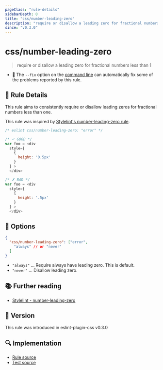 ```yaml
---
pageClass: "rule-details"
sidebarDepth: 0
title: "css/number-leading-zero"
description: "require or disallow a leading zero for fractional numbers less than 1"
since: "v0.3.0"
---
```

# css/number-leading-zero

> require or disallow a leading zero for fractional numbers less than 1

- :wrench: The `--fix` option on the [command line](https://eslint.org/docs/user-guide/command-line-interface#fixing-problems) can automatically fix some of the problems reported by this rule.

## :book: Rule Details

This rule aims to consistently require or disallow leading zeros for fractional numbers less than one.

This rule was inspired by [Stylelint's number-leading-zero rule](https://stylelint.io/user-guide/rules/list/number-leading-zero/).

<eslint-code-block fix>

```js
/* eslint css/number-leading-zero: "error" */

/* ✓ GOOD */
var foo = <div
  style={
    {
      height: '0.5px'
    }
  } >
  </div>

/* ✗ BAD */
var foo = <div
  style={
    {
      height: '.5px'
    }
  } >
  </div>
```

</eslint-code-block>

## :wrench: Options

```json
{
  "css/number-leading-zero": ["error",
    "always" // or "never"
  ]
}
```

- `"always"` ... Require always have leading zero. This is default.
- `"never"` ... Disallow leading zero.

## :books: Further reading

- [Stylelint - number-leading-zero]

[Stylelint - number-leading-zero]: https://stylelint.io/user-guide/rules/list/number-leading-zero/

## :rocket: Version

This rule was introduced in eslint-plugin-css v0.3.0

## :mag: Implementation

- [Rule source](https://github.com/ota-meshi/eslint-plugin-css/blob/main/lib/rules/number-leading-zero.ts)
- [Test source](https://github.com/ota-meshi/eslint-plugin-css/blob/main/tests/lib/rules/number-leading-zero.ts)
